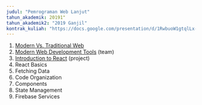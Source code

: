 ```yaml
---
judul: "Pemrograman Web Lanjut"
tahun_akademik: 20191"
tahun_akademik2: "2019 Ganjil"
kontrak_kuliah: "https://docs.google.com/presentation/d/1RwbuoW1gtqlLx-n43ApAeUy8OCGKqiNbe7XH5cCVfuo/edit?usp=sharing"
---
```


1. [Modern Vs. Traditional Web](https://docs.google.com/presentation/d/1-yjrlI8Js-K-YFRjW8z8cY5vq5afcLu9yd2USd_Zl4I/edit?usp=sharing)
2. [Modern Web Development Tools](https://docs.google.com/presentation/d/1tqNRpnyD98EOg_Ufxhwl0GKfKs2g9kBFpr-w6PDLBYU/edit?usp=sharing) (team)
3. [Introduction to React](https://docs.google.com/presentation/d/1wm-pPjhsnDxiRYIuZLY7fXFbDDlXigWuzmWZeyCuj6Q/edit?usp=sharing) (project)
4. React Basics
5. Fetching Data
6. Code Organization
7. Components
8. State Management
9. Firebase Services